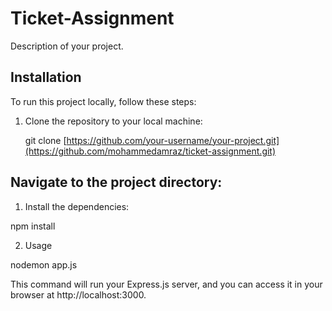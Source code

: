 # Ticket-Assignment

Description of your project.

## Installation

To run this project locally, follow these steps:

1. Clone the repository to your local machine:


   git clone [https://github.com/your-username/your-project.git](https://github.com/mohammedamraz/ticket-assignment.git)

## Navigate to the project directory:

1. Install the dependencies:

npm install

2. Usage

nodemon app.js

This command will run your Express.js server, and you can access it in your browser at http://localhost:3000.
